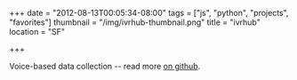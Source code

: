 +++
date = "2012-08-13T00:05:34-08:00"
tags = ["js", "python", "projects", "favorites"]
thumbnail = "/img/ivrhub-thumbnail.png"
title = "ivrhub"
location = "SF"

+++

Voice-based data collection -- read more [on github](https://github.com/aquaya/ivrhub).
